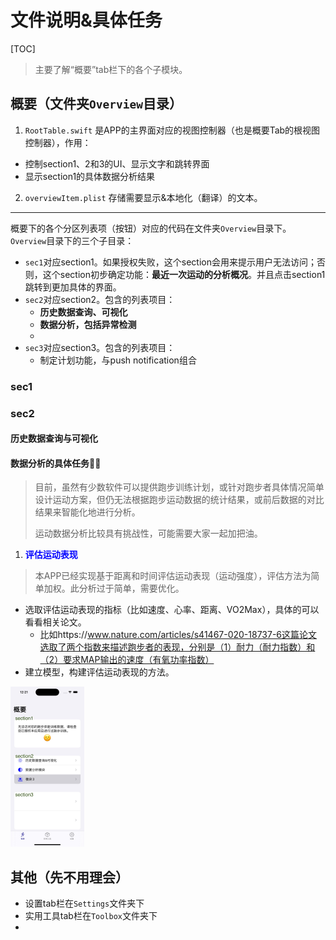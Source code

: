 # 文件说明&具体任务

[TOC]



> 主要了解“概要”tab栏下的各个子模块。

## 概要（文件夹`Overview`目录）

1. `RootTable.swift` 是APP的主界面对应的视图控制器（也是概要Tab的根视图控制器），作用：

* 控制section1、2和3的UI、显示文字和跳转界面
* 显示section1的具体数据分析结果

2. `overviewItem.plist` 存储需要显示&本地化（翻译）的文本。

---

概要下的各个分区列表项（按钮）对应的代码在文件夹`Overview`目录下。`Overview`目录下的三个子目录：

* `sec1`对应section1。如果授权失败，这个section会用来提示用户无法访问；否则，这个section初步确定功能：**最近一次运动的分析概况**。并且点击section1跳转到更加具体的界面。
* `sec2`对应section2。包含的列表项目：
  * **历史数据查询、可视化**
  * **数据分析，包括异常检测**
  * 
* `sec3`对应section3。包含的列表项目：
  * 制定计划功能，与push notification组合



### sec1



### sec2

#### 历史数据查询与可视化



#### 数据分析的具体任务🌟🌟

> 目前，虽然有少数软件可以提供跑步训练计划，或针对跑步者具体情况简单设计运动方案，但仍无法根据跑步运动数据的统计结果，或前后数据的对比结果来智能化地进行分析。
>
> 运动数据分析比较具有挑战性，可能需要大家一起加把油。

1. <font color="blue">**评估运动表现**</font>

> 本APP已经实现基于距离和时间评估运动表现（运动强度），评估方法为简单加权。此分析过于简单，需要优化。

* 选取评估运动表现的指标（比如速度、心率、距离、VO2Max），具体的可以看看相关论文。
  * 比如https://www.nature.com/articles/s41467-020-18737-6这篇论文选取了两个指数来描述跑步者的表现，分别是（1）耐力（耐力指数）和（2）要求MAP输出的速度（有氧功率指数）
* 建立模型，构建评估运动表现的方法。



<img src="img/overview.jpeg" style="zoom: 25%;" >



## 其他（先不用理会）

* 设置tab栏在`Settings`文件夹下
* 实用工具tab栏在`Toolbox`文件夹下
* 
